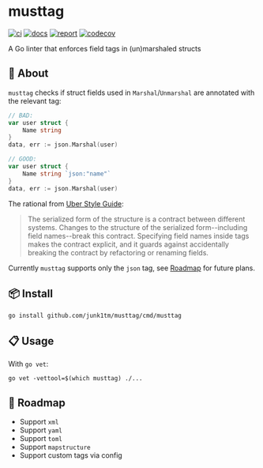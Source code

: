 # musttag

[![ci](https://github.com/junk1tm/musttag/actions/workflows/go.yml/badge.svg)](https://github.com/junk1tm/musttag/actions/workflows/go.yml)
[![docs](https://pkg.go.dev/badge/github.com/junk1tm/musttag.svg)](https://pkg.go.dev/github.com/junk1tm/musttag)
[![report](https://goreportcard.com/badge/github.com/junk1tm/musttag)](https://goreportcard.com/report/github.com/junk1tm/musttag)
[![codecov](https://codecov.io/gh/junk1tm/musttag/branch/main/graph/badge.svg)](https://codecov.io/gh/junk1tm/musttag)

A Go linter that enforces field tags in (un)marshaled structs

## 📌 About

`musttag` checks if struct fields used in `Marshal`/`Unmarshal` are annotated with the relevant tag:

```go
// BAD:
var user struct {
	Name string
}
data, err := json.Marshal(user)

// GOOD:
var user struct {
	Name string `json:"name"`
}
data, err := json.Marshal(user)
```

The rational from [Uber Style Guide][1]:

> The serialized form of the structure is a contract between different systems.
> Changes to the structure of the serialized form--including field names--break this contract.
> Specifying field names inside tags makes the contract explicit,
> and it guards against accidentally breaking the contract by refactoring or renaming fields.

Currently `musttag` supports only the `json` tag, see [Roadmap](#-roadmap) for future plans.

## 📦 Install

```shell
go install github.com/junk1tm/musttag/cmd/musttag
```

## 📋 Usage

With `go vet`:

```shell
go vet -vettool=$(which musttag) ./...
```

## 📅 Roadmap

* Support `xml`
* Support `yaml`
* Support `toml`
* Support `mapstructure`
* Support custom tags via config

[1]: https://github.com/uber-go/guide/blob/master/style.md#use-field-tags-in-marshaled-structs
